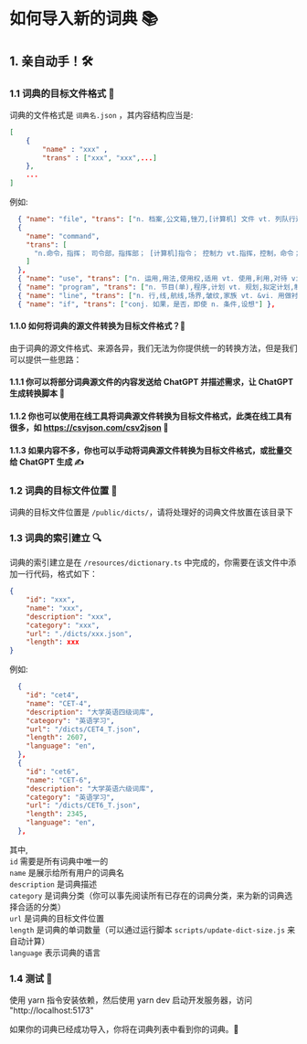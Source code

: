 # 如何导入新的词典 📚


## 1. 亲自动手！🛠️

### 1.1 词典的目标文件格式 📄

词典的文件格式是 `词典名.json` ，其内容结构应当是:

```json
[
    {
        "name" : "xxx" ,
        "trans" : ["xxx", "xxx",...]
    },
    ...
]
```

例如:

```json
  { "name": "file", "trans": ["n. 档案,公文箱,锉刀,[计算机] 文件 vt. 列队行进,归档,申请"] },
  {
    "name": "command",
    "trans": [
      "n.命令，指挥； 司令部，指挥部； [计算机]指令； 控制力 vt.指挥，控制，命令； 命令； 应得，值得 vi.给出命令； 命令，指令 adj.指挥的，根据命令（或要求）而作的"
    ]
  },
  { "name": "use", "trans": ["n. 运用,用法,使用权,适用 vt. 使用,利用,对待 vi. 吸毒"] },
  { "name": "program", "trans": ["n. 节目(单),程序,计划 vt. 规划,拟定计划,制作节目"] },
  { "name": "line", "trans": ["n. 行,线,航线,场界,皱纹,家族 vt. &vi. 用做衬里,排成一行,顺...排列 vi. 排成一行,顺...排列,划线于"] },
  { "name": "if", "trans": ["conj. 如果，是否，即使 n. 条件,设想"] },

```

#### 1.1.0 如何将词典的源文件转换为目标文件格式？🔄

由于词典的源文件格式、来源各异，我们无法为你提供统一的转换方法，但是我们可以提供一些思路：

#### 1.1.1 你可以将部分词典源文件的内容发送给 ChatGPT 并描述需求，让 ChatGPT 生成转换脚本 🤖

#### 1.1.2 你也可以使用在线工具将词典源文件转换为目标文件格式，此类在线工具有很多，如 <https://csvjson.com/csv2json> 🔧

#### 1.1.3 如果内容不多，你也可以手动将词典源文件转换为目标文件格式，或批量交给 ChatGPT 生成 ✍️


### 1.2 词典的目标文件位置 📍

词典的目标文件位置是 `/public/dicts/`，请将处理好的词典文件放置在该目录下

### 1.3 词典的索引建立 🔍

词典的索引建立是在 `/resources/dictionary.ts` 中完成的，你需要在该文件中添加一行代码，格式如下：

```json
{
    "id": "xxx",
    "name": "xxx",
    "description": "xxx",
    "category": "xxx",
    "url": "./dicts/xxx.json",
    "length": xxx
}
```

例如:

```json
  {
    "id": "cet4",
    "name": "CET-4",
    "description": "大学英语四级词库",
    "category": "英语学习",
    "url": "/dicts/CET4_T.json",
    "length": 2607,
    "language": "en",
  },
  {
    "id": "cet6",
    "name": "CET-6",
    "description": "大学英语六级词库",
    "category": "英语学习",
    "url": "/dicts/CET6_T.json",
    "length": 2345,
    "language": "en",
  },
```

其中,  
`id` 需要是所有词典中唯一的  
`name` 是展示给所有用户的词典名  
`description` 是词典描述  
`category` 是词典分类（你可以事先阅读所有已存在的词典分类，来为新的词典选择合适的分类）  
`url` 是词典的目标文件位置  
`length` 是词典的单词数量（可以通过运行脚本 `scripts/update-dict-size.js` 来自动计算）  
`language` 表示词典的语言

### 1.4 测试 🧪

使用 yarn 指令安装依赖，然后使用 yarn dev 启动开发服务器，访问 "http://localhost:5173"

如果你的词典已经成功导入，你将在词典列表中看到你的词典。🎉

